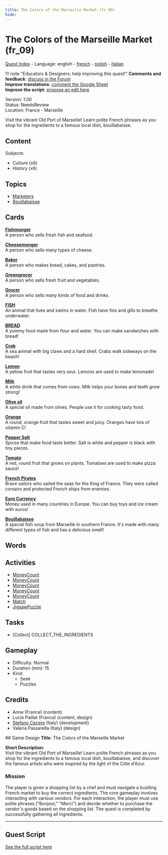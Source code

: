 ```yaml
---
title: The Colors of the Marseille Market (fr_09)
hide:
---
```


# The Colors of the Marseille Market (fr_09)
[Quest Index](./index.md) - Language: english - [french](./fr_09.fr.md) - [polish](./fr_09.pl.md) - [italian](./fr_09.it.md)

!!! note "Educators & Designers: help improving this quest!"
    **Comments and feedback**: [discuss in the Forum](https://vgwb.discourse.group/t/fr-09-the-colors-of-the-marseille-market/28/1)  
    **Improve translations**: [comment the Google Sheet](https://docs.google.com/spreadsheets/d/1FPFOy8CHor5ArSg57xMuPAG7WM27-ecDOiU-OmtHgjw/edit?gid=1233127135#gid=1233127135)  
    **Improve the script**: [propose an edit here](https://github.com/vgwb/Antura/blob/main/Assets/_discover/_quests/FR_09%20Food%20&%20Market/FR_09%20Food%20&%20Market%20-%20Yarn%20Script.yarn)  

Version: 1.00  
Status: NeedsReview  
Location: France - Marseille

Visit the vibrant Old Port of Marseille! Learn polite French phrases as you shop for the ingredients to a famous local dish, bouillabaisse.

## Content
Subjects: 

  - Culture (x6)
  - History (x6)

## Topics
- [Marketers](../topics/index.md#marketers)
- [Bouillabaisse](../topics/index.md#bouillabaisse)


## Cards
**[Fishmonger](../cards/index.md#person_fishmonger)**  
A person who sells fresh fish and seafood.  

**[Cheesemonger](../cards/index.md#person_cheesemonger)**  
A person who sells many types of cheese.  

**[Baker](../cards/index.md#person_baker)**  
A person who makes bread, cakes, and pastries.  

**[Greengrocer](../cards/index.md#person_greengrocer)**  
A person who sells fresh fruit and vegetables.  

**[Grocer](../cards/index.md#person_grocer)**  
A person who sells many kinds of food and drinks.  

**[FISH](../cards/index.md#food_fish)**  
An animal that lives and swims in water. Fish have fins and gills to breathe underwater.  

**[BREAD](../cards/index.md#food_bread)**  
A yummy food made from flour and water. You can make sandwiches with bread!  

**[Crab](../cards/index.md#food_crab)**  
A sea animal with big claws and a hard shell. Crabs walk sideways on the beach!  

**[Lemon](../cards/index.md#food_lemon)**  
A yellow fruit that tastes very sour. Lemons are used to make lemonade!  

**[Milk](../cards/index.md#food_milk)**  
A white drink that comes from cows. Milk helps your bones and teeth grow strong!  

**[Olive oil](../cards/index.md#food_olive_oil)**  
A special oil made from olives. People use it for cooking tasty food.  

**[Orange](../cards/index.md#food_orange)**  
A round, orange fruit that tastes sweet and juicy. Oranges have lots of vitamin C!  

**[Pepper Salt](../cards/index.md#food_pepper_salt)**  
Spices that make food taste better. Salt is white and pepper is black with tiny pieces.  

**[Tomato](../cards/index.md#food_tomato)**  
A red, round fruit that grows on plants. Tomatoes are used to make pizza sauce!  

**[French Pirates](../cards/index.md#pirates)**  
Brave sailors who sailed the seas for the King of France. They were called corsairs and protected French ships from enemies.  

**[Euro Currency](../cards/index.md#currency_euro)**  
Money used in many countries in Europe. You can buy toys and ice cream with euros!  

**[Bouillabaisse](../cards/index.md#bouillabaisse)**  
A special fish soup from Marseille in southern France. It's made with many different types of fish and has a delicious smell!  

## Words
## Activities
- [MoneyCount](../activities/index.md#MoneyCount)
- [MoneyCount](../activities/index.md#MoneyCount)
- [MoneyCount](../activities/index.md#MoneyCount)
- [MoneyCount](../activities/index.md#MoneyCount)
- [MoneyCount](../activities/index.md#MoneyCount)
- [Match](../activities/index.md#Match)
- [JigsawPuzzle](../activities/index.md#JigsawPuzzle)

## Tasks
- [Collect] COLLECT_THE_INGREDIENTS
## Gameplay
- Difficulty: Normal
- Duration (min): 15
- Kind:
  - Seek
  - Puzzles
## Credits
- Anne (France) (content)
- Lucie Paillat (France) (content, design)
- [Stefano Cecere](https://stefanocecere.com) (Italy) (development)
- Valeria Passarella (Italy) (design)

## Game Design
**Title**: The Colors of the Marseille Market

**Short Description:**  
Visit the vibrant Old Port of Marseille! Learn polite French phrases as you shop for the ingredients to a famous local dish, bouillabaisse, and discover the famous artists who were inspired by the light of the Côte d'Azur.

### Mission
The player is given a shopping list by a chef and must navigate a bustling French market to buy the correct ingredients. The core gameplay involves interacting with various vendors. For each interaction, the player must use polite phrases ("Bonjour," "Merci") and decide whether to purchase the vendor's goods based on the shopping list. The quest is completed by successfully gathering all ingredients.


---

## Quest Script

[See the full script here](./fr_09-script.md)
